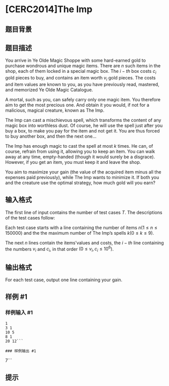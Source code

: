 # [CERC2014]The Imp

## 题目背景



## 题目描述

You arrive in Ye Olde Magic Shoppe with some hard-earned gold to purchase wondrous and unique magic items. There are $n$ such items in the shop, each of them locked in a special magic box. The $i-th$ box costs $c_i$ gold pieces to buy, and contains an item worth $v_i$ gold pieces. The costs and item values are known to you, as you have previously read, mastered, and memorized Ye Olde Magic Catalogue.

A mortal, such as you, can safely carry only one magic item. You therefore aim to get the most precious one. And obtain it you would, if not for a malicious, magical creature, known as The Imp.

The Imp can cast a mischievous spell, which transforms the content of any magic box into worthless dust. Of course, he will use the spell just after you buy a box, to make you pay for the item and not get it. You are thus forced to buy another box, and then the next one...

The Imp has enough magic to cast the spell at most $k$ times. He can, of course, refrain from using it, allowing you to keep an item. You can walk away at any time, empty-handed (though it would surely be a disgrace). However, if you get an item, you must keep it and leave the shop.

You aim to maximize your gain (the value of the acquired item minus all the expenses paid previously), while The Imp wants to minimize it. If both you and the creature use the optimal strategy, how much gold will you earn?

## 输入格式

The first line of input contains the number of test cases $T$. The descriptions of
the test cases follow:

Each test case starts with a line containing the number of items $n(1 \le n \le 150 000)$ and the the maximum number of The Imp’s spells $k(0 \le k \le 9)$. 

The next $n$ lines contain the items’values and costs, the $i-th$ line containing the numbers $v_i$ and $c_i$, in that order $(0 \le v_i, c_i \le 10^6)$.


## 输出格式

For each test case, output one line containing your gain.

## 样例 #1

### 样例输入 #1
```
1
3 1
10 5
8 1
20 12```

### 样例输出 #1

```
7```

## 提示


